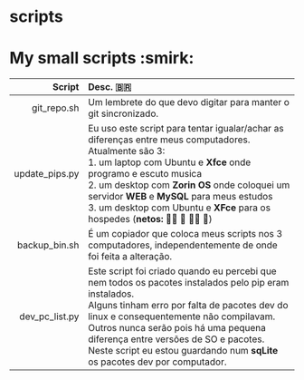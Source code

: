 # scripts
<h1>My small scripts :smirk:</h1>

|Script|Desc. :brazil:|
|-----:|:-----|
|git_repo.sh|Um lembrete do que devo digitar para manter o git sincronizado.|
|update_pips.py|Eu uso este script para tentar igualar/achar as diferenças entre meus computadores.<br /> Atualmente são 3:<br /> 1. um laptop com Ubuntu e <b>Xfce</b> onde programo e escuto musica<br /> 2. um desktop com <b>Zorin OS</b> onde coloquei um servidor <b>WEB</b> e <b>MySQL</b> para meus estudos<br /> 3. um desktop com Ubuntu e <b>XFce</b> para os hospedes (**netos: :girl::girl: :girl: :boy::girl: :boy:**)<br />|
|backup_bin.sh|É um copiador que coloca meus scripts nos 3 computadores, independentemente de onde foi feita a alteração.|
|dev_pc_list.py|Este script foi criado quando eu percebi que nem todos os pacotes instalados pelo pip eram instalados.<br />Alguns tinham erro por falta de pacotes dev do linux e consequentemente não compilavam.<br />Outros nunca serão pois há uma pequena diferença entre versões de SO e pacotes.<br />Neste script eu estou guardando num <b>sqLite</b> os pacotes dev por computador.|
